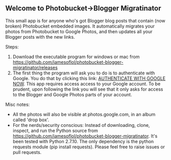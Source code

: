 ## Welcome to Photobucket->Blogger Migratinator

This small app is for anyone who's got Blogger blog posts that contain (now broken) Photobucket embedded images. It automatically migrates your photos from Photobucket to Google Photos, and then updates all your Blogger posts with the new links.

Steps:

1. Download the executable program for windows or mac from https://github.com/jamesoflol/photobucket-blogger-migratinator/releases
2. The first thing the program will ask you to do is to authenticate with Google. You do that by clicking this link: [AUTHENTICATE WITH GOOGLE NOW](https://accounts.google.com/o/oauth2/v2/auth?redirect_uri=https://jamesoflol.github.io/photobucket-blogger-migratinator/auth_success&prompt=consent&response_type=code&client_id=475469684563-3tkh3bscomb3548fq4fs8fg7b5t34qlf.apps.googleusercontent.com&scope=https://www.googleapis.com/auth/blogger+https://picasaweb.google.com/data/&access_type=offline). This app requires access access to your Google account. To be prudent, upon following the link you will see that it only asks for access to the Blogger and Google Photos parts of your account.

Misc notes:
- All the photos will also be visible at photos.google.com, in an album called 'drop box'.
- For the nerds/security conscious: Instead of downloading, clone, inspect, and run the Python source from https://github.com/jamesoflol/photobucket-blogger-migratinator. It's been tested with Python 2.7.10. The only dependency is the python requests module (pip install requests). Please feel free to raise issues or pull requests.
